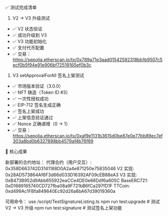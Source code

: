 
 ✅ 测试完成清单

  1. V2 -> V3 升级测试

  - ✅ V2 状态验证
  - ✅ 成功升级到 V3
  - ✅ V3 功能初始化
  - ✅ 支付代币配置
  - ✅ 交易：https://sepolia.etherscan.io/tx/0x789a71e3aad01542592318bb1b9507c5ecf0b5f94e91e906bf72519165ef0b3c

  1. V3 setApprovalForAll 签名上架测试

  - ✅ 市场版本验证（3.0.0）
  - ✅ NFT 铸造（Token ID #3）
  - ✅ 一次性授权成功
  - ✅ EIP-712 签名生成正确
  - ✅ 签名上架成功
  - ✅ 上架信息验证通过
  - ✅ Nonce 正确递增（0 -> 1）
  - ✅ 交易： https://sepolia.etherscan.io/tx/0xaf9e1131b3615d0be87e0e77bb89ec7ef303a8bd0b6327898bb4579af4b76f69

  🎯 核心成果

  新部署的合约地址：
  代理合约（用户交互）:   0x358D663742D3141188D0A2a4e871250e75835046
  V2 实现:               0x28AD573864Af6F3d66d033D16392AF09cEB88eA3
  V3 实现:               0xB473B952d9Abb655922eaCCe4DE0e66Ddf6a605C
  BaseERC721:           0xD1689165740CD727fba08a9F721bB6fCa297fD1F
  TTCoin:               0xd499Ac1FBfa849640Ec92d26a8bA67d39019360a

  可用命令： use /script/TestSignatureListing.ts
  npm run test:upgrade     # 测试 V2 -> V3 升级
  npm run test:signature   # 测试签名上架功能

